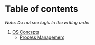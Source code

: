 # Table of contents

*Note: Do not see logic in the writing order*

1. [OS Concepts](roadTo/os_concepts)
   - [Process Management](roadTo/os_concepts/process_management.md)

